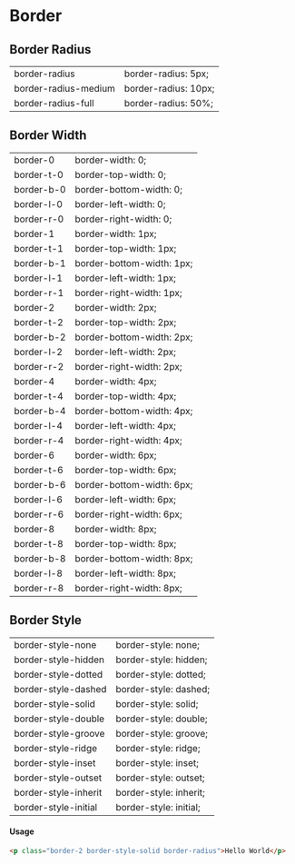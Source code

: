 # Border

## Border Radius

<table class="h-auto">
<tr>
<td>border-radius</td>
<td>border-radius: 5px;</td>
</tr>
<tr>
<td>border-radius-medium</td>
<td>border-radius: 10px;</td>
</tr>
<tr>
<td>border-radius-full</td>
<td>border-radius: 50%;</td>
</tr>
</table>

## Border Width

<table>
<tr>
<td>border-0</td>
<td>border-width: 0;</td>
</tr>
<tr>
<td>border-t-0</td>
<td>border-top-width: 0;</td>
</tr>
<tr>
<td>border-b-0</td>
<td>border-bottom-width: 0;</td>
</tr>
<tr>
<td>border-l-0</td>
<td>border-left-width: 0;</td>
</tr>
<tr>
<td>border-r-0</td>
<td>border-right-width: 0;</td>
</tr>
<tr>
<td>border-1</td>
<td>border-width: 1px;</td>
</tr>
<tr>
<td>border-t-1</td>
<td>border-top-width: 1px;</td>
</tr>
<tr>
<td>border-b-1</td>
<td>border-bottom-width: 1px;</td>
</tr>
<tr>
<td>border-l-1</td>
<td>border-left-width: 1px;</td>
</tr>
<tr>
<td>border-r-1</td>
<td>border-right-width: 1px;</td>
</tr>
<tr>
<td>border-2</td>
<td>border-width: 2px;</td>
</tr>
<tr>
<td>border-t-2</td>
<td>border-top-width: 2px;</td>
</tr>
<tr>
<td>border-b-2</td>
<td>border-bottom-width: 2px;</td>
</tr>
<tr>
<td>border-l-2</td>
<td>border-left-width: 2px;</td>
</tr>
<tr>
<td>border-r-2</td>
<td>border-right-width: 2px;</td>
</tr>
<tr>
<td>border-4</td>
<td>border-width: 4px;</td>
</tr>
<tr>
<td>border-t-4</td>
<td>border-top-width: 4px;</td>
</tr>
<tr>
<td>border-b-4</td>
<td>border-bottom-width: 4px;</td>
</tr>
<tr>
<td>border-l-4</td>
<td>border-left-width: 4px;</td>
</tr>
<tr>
<td>border-r-4</td>
<td>border-right-width: 4px;</td>
</tr>
<tr>
<td>border-6</td>
<td>border-width: 6px;</td>
</tr>
<tr>
<td>border-t-6</td>
<td>border-top-width: 6px;</td>
</tr>
<tr>
<td>border-b-6</td>
<td>border-bottom-width: 6px;</td>
</tr>
<tr>
<td>border-l-6</td>
<td>border-left-width: 6px;</td>
</tr>
<tr>
<td>border-r-6</td>
<td>border-right-width: 6px;</td>
</tr>
<tr>
<td>border-8</td>
<td>border-width: 8px;</td>
</tr>
<tr>
<td>border-t-8</td>
<td>border-top-width: 8px;</td>
</tr>
<tr>
<td>border-b-8</td>
<td>border-bottom-width: 8px;</td>
</tr>
<tr>
<td>border-l-8</td>
<td>border-left-width: 8px;</td>
</tr>
<tr>
<td>border-r-8</td>
<td>border-right-width: 8px;</td>
</tr>
</table>

## Border Style

<table>
<tr>
<td>border-style-none</td>
<td>border-style: none;</td>
</tr>
<tr>
<td>border-style-hidden</td>
<td>border-style: hidden;</td>
</tr>
<tr>
<td>border-style-dotted</td>
<td>border-style: dotted;</td>
</tr>
<tr>
<td>border-style-dashed</td>
<td>border-style: dashed;</td>
</tr>
<tr>
<td>border-style-solid</td>
<td>border-style: solid;</td>
</tr>
<tr>
<td>border-style-double</td>
<td>border-style: double;</td>
</tr>
<tr>
<td>border-style-groove</td>
<td>border-style: groove;</td>
</tr>
<tr>
<td>border-style-ridge</td>
<td>border-style: ridge;</td>
</tr>
<tr>
<td>border-style-inset</td>
<td>border-style: inset;</td>
</tr>
<tr>
<td>border-style-outset</td>
<td>border-style: outset;</td>
</tr>
<tr>
<td>border-style-inherit</td>
<td>border-style: inherit;</td>
</tr>
<tr>
<td>border-style-initial</td>
<td>border-style: initial;</td>
</tr>
</table>

#### Usage

```html
<p class="border-2 border-style-solid border-radius">Hello World</p>
```
